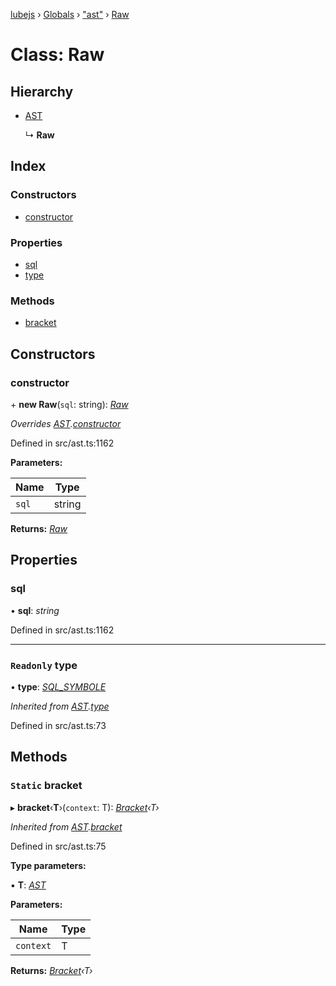[lubejs](../README.md) › [Globals](../globals.md) › ["ast"](../modules/_ast_.md) › [Raw](_ast_.raw.md)

# Class: Raw

## Hierarchy

* [AST](_ast_.ast.md)

  ↳ **Raw**

## Index

### Constructors

* [constructor](_ast_.raw.md#constructor)

### Properties

* [sql](_ast_.raw.md#sql)
* [type](_ast_.raw.md#readonly-type)

### Methods

* [bracket](_ast_.raw.md#static-bracket)

## Constructors

###  constructor

\+ **new Raw**(`sql`: string): *[Raw](_ast_.raw.md)*

*Overrides [AST](_ast_.ast.md).[constructor](_ast_.ast.md#constructor)*

Defined in src/ast.ts:1162

**Parameters:**

Name | Type |
------ | ------ |
`sql` | string |

**Returns:** *[Raw](_ast_.raw.md)*

## Properties

###  sql

• **sql**: *string*

Defined in src/ast.ts:1162

___

### `Readonly` type

• **type**: *[SQL_SYMBOLE](../enums/_constants_.sql_symbole.md)*

*Inherited from [AST](_ast_.ast.md).[type](_ast_.ast.md#readonly-type)*

Defined in src/ast.ts:73

## Methods

### `Static` bracket

▸ **bracket**‹**T**›(`context`: T): *[Bracket](_ast_.bracket.md)‹T›*

*Inherited from [AST](_ast_.ast.md).[bracket](_ast_.ast.md#static-bracket)*

Defined in src/ast.ts:75

**Type parameters:**

▪ **T**: *[AST](_ast_.ast.md)*

**Parameters:**

Name | Type |
------ | ------ |
`context` | T |

**Returns:** *[Bracket](_ast_.bracket.md)‹T›*
